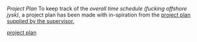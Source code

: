 *Project Plan*
To keep track of the _overall time schedule (fucking offshore jysk)_, a project plan has been made with in-spiration from the [project plan supplied by the supervisor.](https://docs.google.com/spreadsheets/d/1mZXxgDiwWwWpSyaQmMcafTjvXa2lQriszwTyt-Pf5BA/edit#gid=0)

[project plan](https://i.imgur.com/vgKso0n.png)
